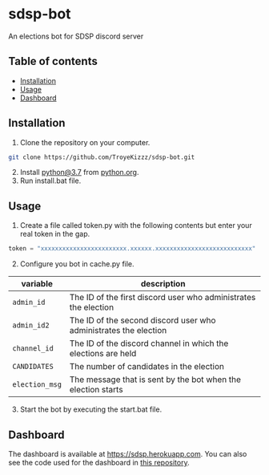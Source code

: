# sdsp-bot

An elections bot for SDSP discord server

## Table of contents

* [Installation](#installation)
* [Usage](#usage)
* [Dashboard](#dashboard)

## Installation

1. Clone the repository on your computer.
  ```bash
  git clone https://github.com/TroyeKizzz/sdsp-bot.git
  ```
2. Install python@3.7 from [python.org](https://www.python.org/downloads/).
3. Run install.bat file.

## Usage 

1. Create a file called token.py with the following contents but enter your real token in the gap.
  ```python
  token = "xxxxxxxxxxxxxxxxxxxxxxxx.xxxxxx.xxxxxxxxxxxxxxxxxxxxxxxxxxx" 
  ```
2. Configure you bot in cache.py file.

  | variable | description |
  | --- | --- |
  | `admin_id` | The ID of the first discord user who administrates the election |
  | `admin_id2` | The ID of the second discord user who administrates the election |
  | `channel_id` | The ID of the discord channel in which the elections are held |
  | `CANDIDATES` | The number of candidates in the election |
  | `election_msg` | The message that is sent by the bot when the election starts |
  
3. Start the bot by executing the start.bat file.

## Dashboard

The dashboard is available at https://sdsp.herokuapp.com.
You can also see the code used for the dashboard in [this repository](https://github.com/TroyeKizzz/sdsp-website).
